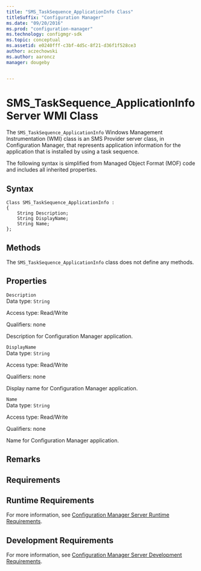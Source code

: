 ```yaml
---
title: "SMS_TaskSequence_ApplicationInfo Class"
titleSuffix: "Configuration Manager"
ms.date: "09/20/2016"
ms.prod: "configuration-manager"
ms.technology: configmgr-sdk
ms.topic: conceptual
ms.assetid: e0240fff-c3bf-4d5c-8f21-d36f1f528ce3
author: aczechowski
ms.author: aaroncz
manager: dougeby


---
```

# SMS_TaskSequence_ApplicationInfo Server WMI Class
The `SMS_TaskSequence_ApplicationInfo` Windows Management Instrumentation (WMI) class is an SMS Provider server class, in Configuration Manager, that represents application information for the application that is installed by using a task sequence.  

 The following syntax is simplified from Managed Object Format (MOF) code and includes all inherited properties.  

## Syntax  

```  
Class SMS_TaskSequence_ApplicationInfo :    
{  
    String Description;  
    String DisplayName;  
    String Name;  
};  
```  

## Methods  
 The `SMS_TaskSequence_ApplicationInfo` class does not define any methods.  

## Properties  
 `Description`  
 Data type: `String`  

 Access type: Read/Write  

 Qualifiers: none  

 Description for Configuration Manager application.  

 `DisplayName`  
 Data type: `String`  

 Access type: Read/Write  

 Qualifiers: none  

 Display name for Configuration Manager application.  

 `Name`  
 Data type: `String`  

 Access type: Read/Write  

 Qualifiers: none  

 Name for Configuration Manager application.  

## Remarks  

## Requirements  

## Runtime Requirements  
 For more information, see [Configuration Manager Server Runtime Requirements](../../../develop/core/reqs/server-runtime-requirements.md).  

## Development Requirements  
 For more information, see [Configuration Manager Server Development Requirements](../../../develop/core/reqs/server-development-requirements.md).
